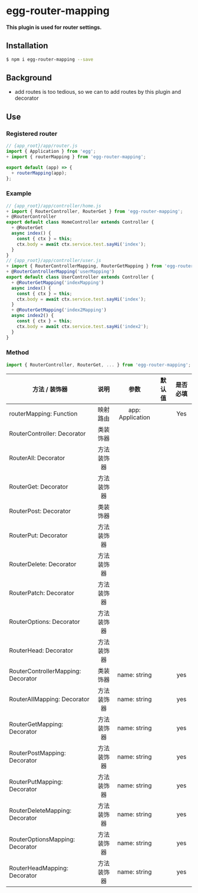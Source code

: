 # egg-router-mapping

**This plugin is used for router settings.**

## Installation

```bash
$ npm i egg-router-mapping --save
```

## Background

* add routes is too tedious, so we can to add routes by this plugin and decorator

## Use

### Registered router
 
 ```js
 // {app_root}/app/router.js
 import { Application } from 'egg';
 + import { routerMapping } from 'egg-router-mapping';
 
 export default (app) => {
   + routerMapping(app);
 };
 ```
### Example

```js
// {app_root}/app/controller/home.js
+ import { RouterController, RouterGet } from 'egg-router-mapping';
+ @RouterController
export default class HomeController extends Controller {
  + @RouterGet
  async index() {
    const { ctx } = this;
    ctx.body = await ctx.service.test.sayHi('index');
  }
}
// {app_root}/app/controller/user.js
+ import { RouterControllerMapping, RouterGetMapping } from 'egg-router-mapping';
+ @RouterControllerMapping('userMapping')
export default class UserController extends Controller {
  + @RouterGetMapping('indexMapping')
  async index() {
    const { ctx } = this;
    ctx.body = await ctx.service.test.sayHi('index');
  }
  + @RouterGetMapping('index2Mapping')
  async index2() {
    const { ctx } = this;
    ctx.body = await ctx.service.test.sayHi('index2');
  }
}
```

### Method

```js
import { RouterController, RouterGet, ... } from 'egg-router-mapping';
```
| 方法 / 装饰器|说明|参数|默认值|是否必填|
| ----------- | :-----------: | :-----------: | :-----------: | :-----------: |
| routerMapping: Function |映射路由|app: Application| |Yes|
| RouterController: Decorator|类装饰器| | | |
| RouterAll: Decorator|方法装饰器| | | |
| RouterGet: Decorator|方法装饰器| | | |
| RouterPost: Decorator|类装饰器| | | |
| RouterPut: Decorator|方法装饰器| | | |
| RouterDelete: Decorator|方法装饰器| | | |
| RouterPatch: Decorator|方法装饰器| | | |
| RouterOptions: Decorator|方法装饰器| | | |
| RouterHead: Decorator|方法装饰器| | | |
| RouterControllerMapping: Decorator|类装饰器|name: string| | yes |
| RouterAllMapping: Decorator|方法装饰器|name: string| | yes |
| RouterGetMapping: Decorator|方法装饰器|name: string| | yes |
| RouterPostMapping: Decorator|方法装饰器|name: string| | yes |
| RouterPutMapping: Decorator|方法装饰器|name: string| | yes |
| RouterDeleteMapping: Decorator|方法装饰器|name: string| | yes |
| RouterOptionsMapping: Decorator|方法装饰器|name: string| | yes |
| RouterHeadMapping: Decorator|方法装饰器|name: string| | yes |

